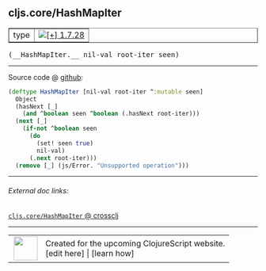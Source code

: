 ## cljs.core/HashMapIter



 <table border="1">
<tr>
<td>type</td>
<td><a href="https://github.com/cljsinfo/cljs-api-docs/tree/1.7.28"><img valign="middle" alt="[+] 1.7.28" title="Added in 1.7.28" src="https://img.shields.io/badge/+-1.7.28-lightgrey.svg"></a> </td>
</tr>
</table>


 <samp>
(__HashMapIter.__ nil-val root-iter seen)<br>
</samp>

---







Source code @ [github](https://github.com/clojure/clojurescript/blob/r1.7.189/src/main/cljs/cljs/core.cljs#L6788-L6798):

```clj
(deftype HashMapIter [nil-val root-iter ^:mutable seen]
  Object
  (hasNext [_]
    (and ^boolean seen ^boolean (.hasNext root-iter)))
  (next [_]
    (if-not ^boolean seen
      (do
        (set! seen true)
        nil-val)
      (.next root-iter)))
  (remove [_] (js/Error. "Unsupported operation")))
```

<!--
Repo - tag - source tree - lines:

 <pre>
clojurescript @ r1.7.189
└── src
    └── main
        └── cljs
            └── cljs
                └── <ins>[core.cljs:6788-6798](https://github.com/clojure/clojurescript/blob/r1.7.189/src/main/cljs/cljs/core.cljs#L6788-L6798)</ins>
</pre>

-->

---



###### External doc links:

[`cljs.core/HashMapIter` @ crossclj](http://crossclj.info/fun/cljs.core.cljs/HashMapIter.html)<br>

---

 <table>
<tr><td>
<img valign="middle" align="right" width="48px" src="http://i.imgur.com/Hi20huC.png">
</td><td>
Created for the upcoming ClojureScript website.<br>
[edit here] | [learn how]
</td></tr></table>

[edit here]:https://github.com/cljsinfo/cljs-api-docs/blob/master/cljsdoc/cljs.core/HashMapIter.cljsdoc
[learn how]:https://github.com/cljsinfo/cljs-api-docs/wiki/cljsdoc-files

<!--

This information was too distracting to show to readers, but I'll leave it
commented here since it is helpful to:

- pretty-print the data used to generate this document
- and show how to retrieve that data



The API data for this symbol:

```clj
{:ns "cljs.core",
 :name "HashMapIter",
 :type "type",
 :signature ["[nil-val root-iter seen]"],
 :source {:code "(deftype HashMapIter [nil-val root-iter ^:mutable seen]\n  Object\n  (hasNext [_]\n    (and ^boolean seen ^boolean (.hasNext root-iter)))\n  (next [_]\n    (if-not ^boolean seen\n      (do\n        (set! seen true)\n        nil-val)\n      (.next root-iter)))\n  (remove [_] (js/Error. \"Unsupported operation\")))",
          :title "Source code",
          :repo "clojurescript",
          :tag "r1.7.189",
          :filename "src/main/cljs/cljs/core.cljs",
          :lines [6788 6798]},
 :full-name "cljs.core/HashMapIter",
 :full-name-encode "cljs.core/HashMapIter",
 :history [["+" "1.7.28"]]}

```

Retrieve the API data for this symbol:

```clj
;; from Clojure REPL
(require '[clojure.edn :as edn])
(-> (slurp "https://raw.githubusercontent.com/cljsinfo/cljs-api-docs/catalog/cljs-api.edn")
    (edn/read-string)
    (get-in [:symbols "cljs.core/HashMapIter"]))
```

-->
